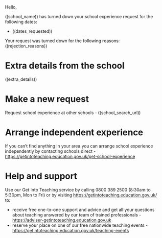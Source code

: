 Hello,

((school_name)) has turned down your school experience request for the following dates: 
* ((dates_requested))

Your request was turned down for the following reasons: 
((rejection_reasons))

#  Extra details from the school 
((extra_details))

# Make a new request 
Request school experience at other schools - ((school_search_url))

# Arrange independent experience

If you can’t find anything in your area you can arrange school experience independently by contacting schools direct - https://getintoteaching.education.gov.uk/get-school-experience

# Help and support

Use our Get Into Teaching service by calling 0800 389 2500 (8:30am to 5:30pm, Mon to Fri) or by visiting https://getintoteaching.education.gov.uk/ to:

* receive free one-to-one support and advice and get all your questions about teaching answered by our team of trained professionals - https://adviser-getintoteaching.education.gov.uk
* reserve your place on one of our free nationwide teaching events - https://getintoteaching.education.gov.uk/teaching-events